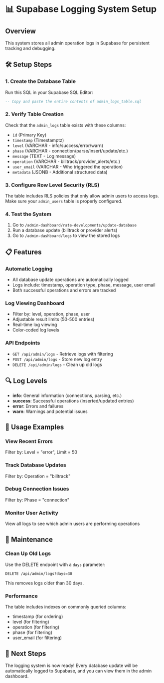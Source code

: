# 📊 Supabase Logging System Setup

## Overview
This system stores all admin operation logs in Supabase for persistent tracking and debugging.

## 🛠️ Setup Steps

### 1. Create the Database Table
Run this SQL in your Supabase SQL Editor:

```sql
-- Copy and paste the entire contents of admin_logs_table.sql
```

### 2. Verify Table Creation
Check that the `admin_logs` table exists with these columns:
- `id` (Primary Key)
- `timestamp` (Timestamptz)
- `level` (VARCHAR - info/success/error/warn)
- `phase` (VARCHAR - connection/parse/insert/update/etc.)
- `message` (TEXT - Log message)
- `operation` (VARCHAR - billtrack/provider_alerts/etc.)
- `user_email` (VARCHAR - Who triggered the operation)
- `metadata` (JSONB - Additional structured data)

### 3. Configure Row Level Security (RLS)
The table includes RLS policies that only allow admin users to access logs.
Make sure your `admin_users` table is properly configured.

### 4. Test the System
1. Go to `/admin-dashboard/rate-developments/update-database`
2. Run a database update (billtrack or provider alerts)
3. Go to `/admin-dashboard/logs` to view the stored logs

## 📋 Features

### Automatic Logging
- All database update operations are automatically logged
- Logs include: timestamp, operation type, phase, message, user email
- Both successful operations and errors are tracked

### Log Viewing Dashboard
- Filter by: level, operation, phase, user
- Adjustable result limits (50-500 entries)
- Real-time log viewing
- Color-coded log levels

### API Endpoints
- `GET /api/admin/logs` - Retrieve logs with filtering
- `POST /api/admin/logs` - Store new log entry
- `DELETE /api/admin/logs` - Clean up old logs

## 🔍 Log Levels
- **info**: General information (connections, parsing, etc.)
- **success**: Successful operations (inserted/updated entries)
- **error**: Errors and failures
- **warn**: Warnings and potential issues

## 🎯 Usage Examples

### View Recent Errors
Filter by: Level = "error", Limit = 50

### Track Database Updates
Filter by: Operation = "billtrack"

### Debug Connection Issues
Filter by: Phase = "connection"

### Monitor User Activity
View all logs to see which admin users are performing operations

## 🧹 Maintenance

### Clean Up Old Logs
Use the DELETE endpoint with a `days` parameter:
```
DELETE /api/admin/logs?days=30
```
This removes logs older than 30 days.

### Performance
The table includes indexes on commonly queried columns:
- timestamp (for ordering)
- level (for filtering)
- operation (for filtering)
- phase (for filtering)
- user_email (for filtering)

## 🚀 Next Steps
The logging system is now ready! Every database update will be automatically logged to Supabase, and you can view them in the admin dashboard.
